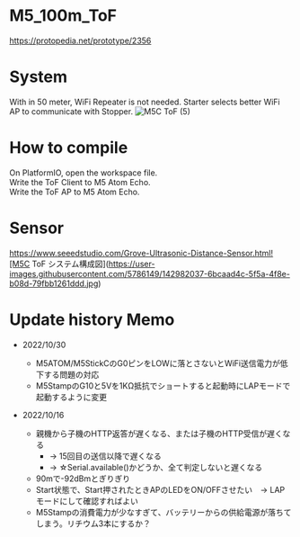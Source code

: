 # M5_100m_ToF

https://protopedia.net/prototype/2356

# System 

 With in 50 meter, WiFi Repeater is not needed.
 Starter selects better WiFi AP to communicate with Stopper.
![M5C ToF (5)](https://user-images.githubusercontent.com/5786149/142982401-c69bb932-08fa-433e-9b68-e33421ef421e.jpg)




# How to compile

On PlatformIO, open the workspace file.  
Write the ToF Client to M5 Atom Echo.  
Write the ToF AP to M5 Atom Echo.  

# Sensor  
https://www.seeedstudio.com/Grove-Ultrasonic-Distance-Sensor.html![M5C ToF システム構成図](https://user-images.githubusercontent.com/5786149/142982037-6bcaad4c-5f5a-4f8e-b08d-79fbb1261ddd.jpg)


# Update history Memo
- 2022/10/30
  - M5ATOM/M5StickCのG0ピンをLOWに落とさないとWiFi送信電力が低下する問題の対応 
  - M5StampのG10と5Vを1KΩ抵抗でショートすると起動時にLAPモードで起動するように変更
  

- 2022/10/16
  - 親機から子機のHTTP返答が遅くなる、または子機のHTTP受信が遅くなる
    - → 15回目の送信以降で遅くなる
    - → ☆Serial.available()かどうか、全て判定しないと遅くなる
  - 90mで-92dBmとぎりぎり
  - Start状態で、Start押されたときAPのLEDをON/OFFさせたい　→ LAPモードにして確認すればよい
  - M5Stampの消費電力が少なすぎて、バッテリーからの供給電源が落ちてしまう。リチウム3本にするか？
